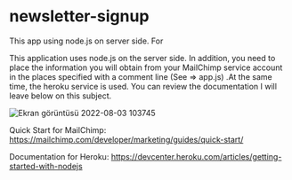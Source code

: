 # newsletter-signup
This app using node.js on server side. For 


This application uses node.js on the server side. In addition, you need to place the information you will obtain from your MailChimp service account in the places specified with a comment line (See => app.js)
.At the same time, the heroku service is used. You can review the documentation I will leave below on this subject.

![Ekran görüntüsü 2022-08-03 103745](https://user-images.githubusercontent.com/92719913/182551421-9790db53-0dc0-47a7-952b-2b9bffdfe6dd.png)

Quick Start for MailChimp: https://mailchimp.com/developer/marketing/guides/quick-start/


Documentation for Heroku: https://devcenter.heroku.com/articles/getting-started-with-nodejs
